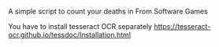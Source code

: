 A simple script to count your deaths in From Software Games

You have to install tesseract OCR separately https://tesseract-ocr.github.io/tessdoc/Installation.html